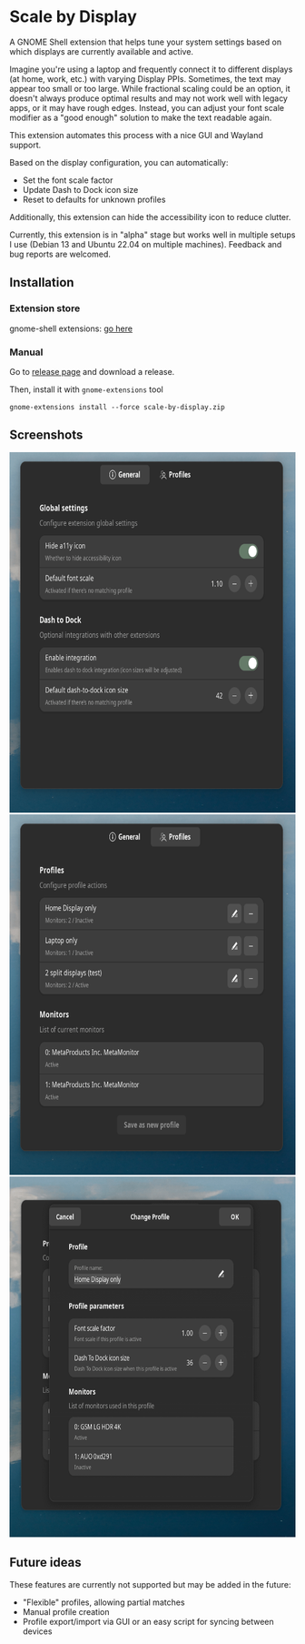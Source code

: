 # Scale by Display

A GNOME Shell extension that helps tune your system settings based on which displays are currently available and active.

Imagine you're using a laptop and frequently connect it to different displays (at home, work, etc.) with varying Display PPIs. Sometimes, the text may appear too small or too large. While fractional scaling could be an option, it doesn't always produce optimal results and may not work well with legacy apps, or it may have rough edges. Instead, you can adjust your font scale modifier as a "good enough" solution to make the text readable again.

This extension automates this process with a nice GUI and Wayland support.

Based on the display configuration, you can automatically:
- Set the font scale factor
- Update Dash to Dock icon size
- Reset to defaults for unknown profiles

Additionally, this extension can hide the accessibility icon to reduce clutter.

Currently, this extension is in "alpha" stage but works well in multiple setups I use (Debian 13 and Ubuntu 22.04 on multiple machines). Feedback and bug reports are welcomed.

## Installation

### Extension store
gnome-shell extensions: [go here](https://extensions.gnome.org/extension/8256/scale-by-display/)

### Manual
Go to [release page](https://github.com/ilya-m32/scale-by-display/releases) and download a release.

Then, install it with `gnome-extensions` tool
```(bash)
gnome-extensions install --force scale-by-display.zip
```

## Screenshots

<img src="./screenshots/pref-1.png" alt="Configuration page" width="696" height="634" />

<img src="./screenshots/pref-2.png" alt="Monitor Profiles" width="696" height="634" />

<img src="./screenshots/pref-4.png" alt="Profile edit" width="696" height="634" />

## Future ideas

These features are currently not supported but may be added in the future:
- "Flexible" profiles, allowing partial matches
- Manual profile creation
- Profile export/import via GUI or an easy script for syncing between devices
